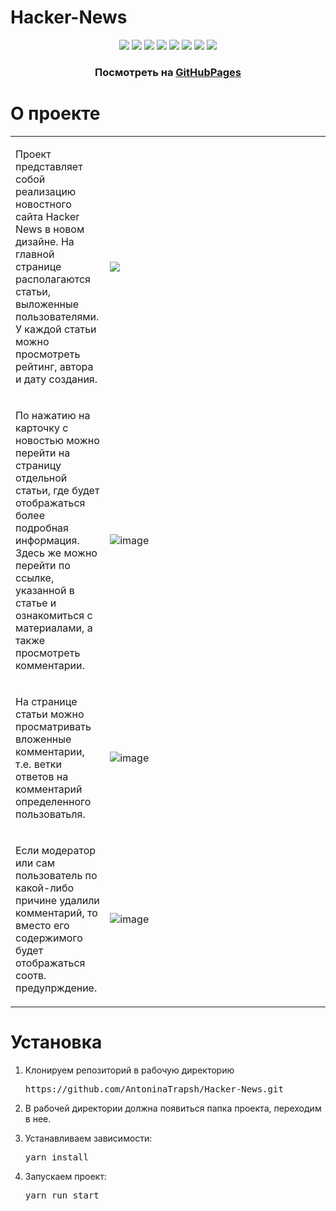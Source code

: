 # Hacker-News

<div align="center">
  <img src="https://img.shields.io/badge/HTML5-E34F26?style=flat-square&logo=html5&logoColor=white" />
  <img src="https://img.shields.io/badge/CSS3-1572B6?style=flat-square&logo=css3&logoColor=white" />
  <img src="https://img.shields.io/badge/TypeScript-3178C6?style=flat-square&logo=typescript&logoColor=white" />
  <img src="https://img.shields.io/badge/JavaScript-202124?style=flat-square&logo=javascript&logoColor=F7DF1E" />
  <img src="https://img.shields.io/badge/-React-202124?logo=react&logoColor=61DAFB&style=flat-square" />
  <img src="https://img.shields.io/badge/Redux-593D88?style=flat-square&logo=redux&logoColor=white" />
  <img src="https://img.shields.io/badge/React_Router-CA4245?style=flat-square&logo=react-router&logoColor=white" />
  <img src="https://img.shields.io/badge/-AntDesign-%230170FE?style=flat-square&logo=ant-design&logoColor=white" />
</div>

<h3 align="center">Посмотреть на <a href="https://antoninatrapsh.github.io/Hacker-News/#/">GitHubPages</a></h3>

<h1 id="about">О проекте</h1>
<table>
  <tbody>
    <tr>
      <td>
        <p>Проект представляет собой реализацию новостного сайта Hacker News в новом дизайне. На главной странице располагаются статьи, выложенные пользователями.
        У каждой статьи можно просмотреть рейтинг, автора и дату создания.
        </p>
      </td>
      <td width="70%">
        <img src="https://user-images.githubusercontent.com/82774971/219799660-8ac72212-64bc-4472-9874-77c8b1a2a23d.png"/>
      </td>
    </tr>
    <tr>
      <td>
        <p>По нажатию на карточку с новостью можно перейти на страницу отдельной статьи, где будет отображаться более подробная информация.
         Здесь же можно перейти по ссылке, указанной в статье и ознакомиться с материалами, а также просмотреть комментарии.
        </p>
      </td>
      <td width="70%">
        <img src="https://user-images.githubusercontent.com/82774971/219800134-51dd91b0-e56c-4f48-8093-3a61676c7af7.png" alt="image"/>
      </td>
    </tr>
    <tr>
      <td>
        <p>На странице статьи можно просматривать вложенные комментарии, т.е. ветки ответов на комментарий определенного пользоватьля.</p>
      </td>
      <td width="70%">
        <img src="https://user-images.githubusercontent.com/82774971/219800701-dba286b4-e1f1-4902-bc9b-9b98cad7f1e5.png" alt="image">
      </td>
    </tr>
    <tr>
      <td>
        <p>Если модератор или сам пользователь по какой-либо причине удалили комментарий, то вместо его содержимого будет отображаться соотв. предупрждение.</p>
      </td>
      <td width="70%">
        <img src="https://user-images.githubusercontent.com/82774971/219800956-d812ef86-b607-4bd4-aefb-7de56abff09b.png" alt="image"/>
      </td>
    </tr>
  </tbody>
</table>

<h1 id="install">Установка</h1>

<ol>
    <li><p>Клонируем репозиторий в рабочую директорию</p></li>
    <pre>https://github.com/AntoninaTrapsh/Hacker-News.git</pre>
    <li>
      В рабочей директории должна появиться папка проекта, переходим в нее.
    </li>
    <li>
        <p>Устанавливаем зависимости:</p>
        <pre>yarn install</pre>
    </li>
    <li>
        <p>Запускаем проект:</p>
        <pre>yarn run start</pre>
    </li>
</ol>
